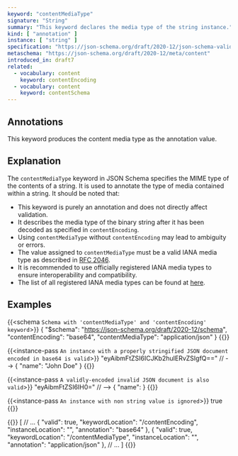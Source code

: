 ```yaml
---
keyword: "contentMediaType"
signature: "String"
summary: "This keyword declares the media type of the string instance."
kind: [ "annotation" ]
instance: [ "string" ]
specification: "https://json-schema.org/draft/2020-12/json-schema-validation.html#section-8.4"
metaschema: "https://json-schema.org/draft/2020-12/meta/content"
introduced_in: draft7
related:
  - vocabulary: content
    keyword: contentEncoding
  - vocabulary: content
    keyword: contentSchema
---
```


Annotations
-----------

This keyword produces the content media type as the annotation value.

## Explanation

The `contentMediaType` keyword in JSON Schema specifies the MIME type of the contents of a string. It is used to annotate the type of media contained within a string. It should be noted that:

* This keyword is purely an annotation and does not directly affect validation.
* It describes the media type of the binary string after it has been decoded as specified in `contentEncoding`.
* Using `contentMediaType` without `contentEncoding` may lead to ambiguity or errors.
* The value assigned to `contentMediaType` must be a valid IANA media type as described in [RFC 2046](https://www.rfc-editor.org/rfc/rfc2046.html).
* It is recommended to use officially registered IANA media types to ensure interoperability and compatibility.
* The list of all registered IANA media types can be found at [here](https://www.iana.org/assignments/media-types/media-types.xhtml).

## Examples

{{<schema `Schema with 'contentMediaType' and 'contentEncoding' keyword`>}}
{
  "$schema": "https://json-schema.org/draft/2020-12/schema",
  "contentEncoding": "base64",
  "contentMediaType": "application/json"
}
{{</schema>}}

{{<instance-pass `An instance with a properly stringified JSON document encoded in base64 is valid`>}}
"eyAibmFtZSI6ICJKb2huIERvZSIgfQ=="    // --> { "name": "John Doe" }
{{</instance-pass>}}

{{<instance-pass `A validly-encoded invalid JSON document is also valid`>}}
"eyAibmFtZSI6IH0="    // --> { "name": }
{{</instance-pass>}}

{{<instance-pass `An instance with non string value is ignored`>}}
true
{{</instance-pass>}}

{{<instance-annotation>}}
[
  // ...
  {
    "valid": true,
    "keywordLocation": "/contentEncoding",
    "instanceLocation": "",
    "annotation": "base64"
  },
  {
    "valid": true,
    "keywordLocation": "/contentMediaType",
    "instanceLocation": "",
    "annotation": "application/json"
  },
  // ...
]
{{</instance-annotation>}}